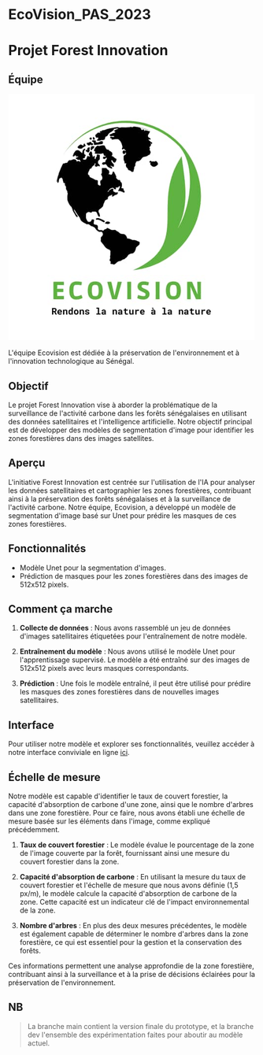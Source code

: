 # EcoVision_PAS_2023
# Projet Forest Innovation

## Équipe

![Ecovision](./dataset/logo/logo.jpeg)

L'équipe Ecovision est dédiée à la préservation de l'environnement et à l'innovation technologique au Sénégal. 

## Objectif
Le projet Forest Innovation vise à aborder la problématique de la surveillance de l'activité carbone dans les forêts sénégalaises en utilisant des données satellitaires et l'intelligence artificielle. Notre objectif principal est de développer des modèles de segmentation d'image pour identifier les zones forestières dans des images satellites.

## Aperçu

L'initiative Forest Innovation est centrée sur l'utilisation de l'IA pour analyser les données satellitaires et cartographier les zones forestières, contribuant ainsi à la préservation des forêts sénégalaises et à la surveillance de l'activité carbone. Notre équipe, Ecovision, a développé un modèle de segmentation d'image basé sur Unet pour prédire les masques de ces zones forestières.

## Fonctionnalités

- Modèle Unet pour la segmentation d'images.
- Prédiction de masques pour les zones forestières dans des images de 512x512 pixels.

## Comment ça marche

1. **Collecte de données** : Nous avons rassemblé un jeu de données d'images satellitaires étiquetées pour l'entraînement de notre modèle.

2. **Entraînement du modèle** : Nous avons utilisé le modèle Unet pour l'apprentissage supervisé. Le modèle a été entraîné sur des images de 512x512 pixels avec leurs masques correspondants.

3. **Prédiction** : Une fois le modèle entraîné, il peut être utilisé pour prédire les masques des zones forestières dans de nouvelles images satellitaires.

## Interface

Pour utiliser notre modèle et explorer ses fonctionnalités, veuillez accéder à notre interface conviviale en ligne [ici](https://github.com/EcovisionSN/EcoVision_Django_Interface "lien github de l'interface").

## Échelle de mesure

Notre modèle est capable d'identifier le taux de couvert forestier, la capacité d'absorption de carbone d'une zone, ainsi que le nombre d'arbres dans une zone forestière. Pour ce faire, nous avons établi une échelle de mesure basée sur les éléments dans l'image, comme expliqué précédemment.

1. **Taux de couvert forestier** : Le modèle évalue le pourcentage de la zone de l'image couverte par la forêt, fournissant ainsi une mesure du couvert forestier dans la zone.

2. **Capacité d'absorption de carbone** : En utilisant la mesure du taux de couvert forestier et l'échelle de mesure que nous avons définie (1,5 px/m), le modèle calcule la capacité d'absorption de carbone de la zone. Cette capacité est un indicateur clé de l'impact environnemental de la zone.

3. **Nombre d'arbres** : En plus des deux mesures précédentes, le modèle est également capable de déterminer le nombre d'arbres dans la zone forestière, ce qui est essentiel pour la gestion et la conservation des forêts.

Ces informations permettent une analyse approfondie de la zone forestière, contribuant ainsi à la surveillance et à la prise de décisions éclairées pour la préservation de l'environnement.

## NB
> La branche main contient la version finale du prototype, et la branche dev l'ensemble des expérimentation faites pour aboutir au modèle actuel.
